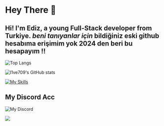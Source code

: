 # Hey There 👋 

**Hi! I'm Ediz, a young Full-Stack developer from Turkiye.**
*beni tanıyanlar için*
bildiğiniz eski github hesabıma erişimim yok 2024 den beri bu hesapayım !!
-

![Top Langs](https://github-readme-stats.vercel.app/api/top-langs/?username=l1ve709&layout=compact&theme=radical)

![l1ve709's GitHub stats](https://github-readme-stats.vercel.app/api?username=l1ve709&show_icons=true&theme=radical)


[![My Skills](https://skillicons.dev/icons?i=js,html,css,cpp,cs,nodejs,react,py,bots,sqlite,vscode,linux,debian,kali)](https://skillicons.dev)





## My Discord Acc
![My Discord](https://lantern.rest/api/v1/users/794909914760871967?svg=1&theme=dark&borderRadius=2&hideActivity=1&hideStatus=0)

<img src="https://komarev.com/ghpvc/?username=l1ve709XXD&color=15171a">
